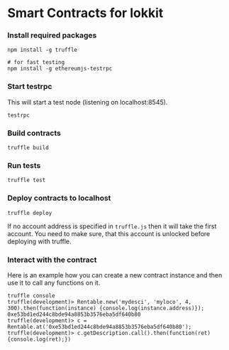 # Smart Contracts for lokkit

### Install required packages
```
npm install -g truffle

# for fast testing
npm install -g ethereumjs-testrpc
```

### Start testrpc
This will start a test node (listening on localhost:8545).
```
testrpc
```

### Build contracts
```
truffle build
```

### Run tests
```
truffle test
```

### Deploy contracts to localhost
```
truffle deploy
```
If no account address is specified in `truffle.js` then it will take the first account.
You need to make sure, that this account is unlocked before deploying with truffle.

### Interact with the contract
Here is an example how you can create a new contract instance
and then use it to call any functions on it.
```
truffle console
truffle(development)> Rentable.new('mydesci', 'myloco', 4, 300).then(function(instance) {console.log(instance.address)});
0xe53bd1ed244c8bde94a8853b3576eba5df640b80
truffle(development)> c = Rentable.at('0xe53bd1ed244c8bde94a8853b3576eba5df640b80');
truffle(development)> c.getDescription.call().then(function(ret){console.log(ret);})
```
